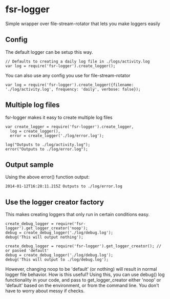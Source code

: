 fsr-logger
==========

Simple wrapper over file-stream-rotator that lets you make loggers easily

## Config

The default logger can be setup this way.

```
// Defaults to creating a daily log file in ./logs/activity.log
var log = require('fsr-logger').create_logger(); 
```

You can also use any config you use for file-stream-rotator

```
var log = require('fsr-logger').create_logger({filename: './log/activity.log', frequency: 'daily', verbose: false});
```

## Multiple log files
fsr-logger makes it easy to create multiple log files

```
var create_logger = require('fsr-logger').create_logger,
  log = create_logger(),
  error = create_logger('./log/error.log');

log("Outputs to ./log/activity.log");
error("Outputs to ./log/error.log");
```

## Output sample

Using the above error() function output:

```
2014-01-12T16:28:11.215Z Outputs to ./log/error.log
```

## Use the logger creator factory

This makes creating loggers that only run in certain conditions easy.

```
create_debug_logger = require('fsr-logger').get_logger_creator('noop');
debug = create_debug_logger('./log/debug.log');
debug('This will output nothing');
```


```
create_debug_logger = require('fsr-logger').get_logger_creator(); // or passed 'default'
debug = create_debug_logger('./log/debug.log');
debug('This will output to ./log/debug.log');
```

However, changing noop to be 'default' (or nothing) will result in normal logger file behavior.  How is this useful?  Using this, you can use debug()
log functionality in your code, and pass to get_logger_creator either 'noop' or 'default' based on the environment, or from the command line.  You
don't have to worry about messy if checks.